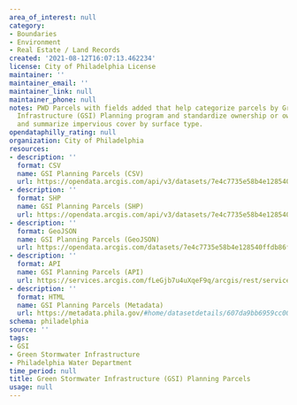 ```yaml
---
area_of_interest: null
category:
- Boundaries
- Environment
- Real Estate / Land Records
created: '2021-08-12T16:07:13.462234'
license: City of Philadelphia License
maintainer: ''
maintainer_email: ''
maintainer_link: null
maintainer_phone: null
notes: PWD Parcels with fields added that help categorize parcels by Green Stormwater
  Infrastructure (GSI) Planning program and standardize ownership or ownership category
  and summarize impervious cover by surface type.
opendataphilly_rating: null
organization: City of Philadelphia
resources:
- description: ''
  format: CSV
  name: GSI Planning Parcels (CSV)
  url: https://opendata.arcgis.com/api/v3/datasets/7e4c7735e58b4e128540ffdb86f02ebe_0/downloads/data?format=csv&spatialRefId=4326
- description: ''
  format: SHP
  name: GSI Planning Parcels (SHP)
  url: https://opendata.arcgis.com/api/v3/datasets/7e4c7735e58b4e128540ffdb86f02ebe_0/downloads/data?format=shp&spatialRefId=4326
- description: ''
  format: GeoJSON
  name: GSI Planning Parcels (GeoJSON)
  url: https://opendata.arcgis.com/datasets/7e4c7735e58b4e128540ffdb86f02ebe_0.geojson
- description: ''
  format: API
  name: GSI Planning Parcels (API)
  url: https://services.arcgis.com/fLeGjb7u4uXqeF9q/arcgis/rest/services/GSI_Planning_Parcels/FeatureServer/0/query?outFields=*&where=1%3D1
- description: ''
  format: HTML
  name: GSI Planning Parcels (Metadata)
  url: https://metadata.phila.gov/#home/datasetdetails/607da9bb6959cc001bf451b4/representationdetails/607da9d06959cc001bf451ce/
schema: philadelphia
source: ''
tags:
- GSI
- Green Stormwater Infrastructure
- Philadelphia Water Department
time_period: null
title: Green Stormwater Infrastructure (GSI) Planning Parcels
usage: null
---
```

